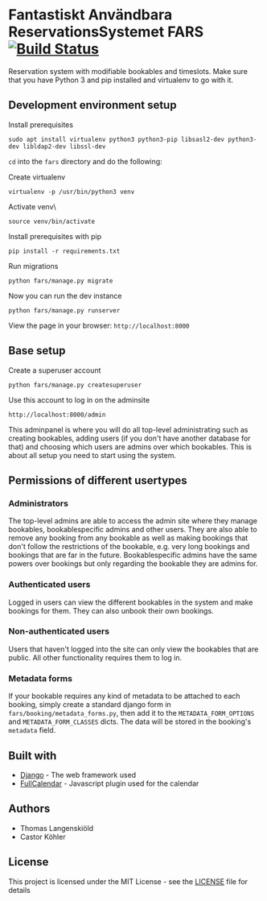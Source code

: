 # Fantastiskt Användbara ReservationsSystemet FARS [![Build Status](https://travis-ci.org/Teknologforeningen/fars.svg?branch=master)](https://travis-ci.org/Teknologforeningen/fars)

Reservation system with modifiable bookables and timeslots.
Make sure that you have Python 3 and pip installed and virtualenv to go with it.

## Development environment setup

Install prerequisites
```
sudo apt install virtualenv python3 python3-pip libsasl2-dev python3-dev libldap2-dev libssl-dev
```

`cd` into the `fars` directory and do the following:

Create virtualenv
```
virtualenv -p /usr/bin/python3 venv
```
Activate venv\
```
source venv/bin/activate
```
Install prerequisites with pip
```
pip install -r requirements.txt
```
Run migrations
```
python fars/manage.py migrate
```

Now you can run the dev instance
```
python fars/manage.py runserver
```
View the page in your browser: ```http://localhost:8000```

## Base setup

Create a superuser account
```
python fars/manage.py createsuperuser
```
Use this account to log in on the adminsite
```
http://localhost:8000/admin
```
This adminpanel is where you will do all top-level administrating such as creating bookables, adding users (if you don't have another database for that) and choosing which users are admins over which bookables. This is about all setup you need to start using the system.

## Permissions of different usertypes

### Administrators

The top-level admins are able to access the admin site where they manage bookables, bookablespecific admins and other users. They are also able to remove any booking from any bookable as well as making bookings that don't follow the restrictions of the bookable, e.g. very long bookings and bookings that are far in the future. Bookablespecific admins have the same powers over bookings but only regarding the bookable they are admins for.

### Authenticated users

Logged in users can view the different bookables in the system and make bookings for them. They can also unbook their own bookings.

### Non-authenticated users

Users that haven't logged into the site can only view the bookables that are public. All other functionality requires them to log in.

### Metadata forms

If your bookable requires any kind of metadata to be attached to each booking, simply create a standard django form in `fars/booking/metadata_forms.py`, then add it to the `METADATA_FORM_OPTIONS` and `METADATA_FORM_CLASSES` dicts. The data will be stored in the booking's `metadata` field.

## Built with

* [Django](https://www.djangoproject.com/) - The web framework used
* [FullCalendar](https://fullcalendar.io/) - Javascript plugin used for the calendar

## Authors
* Thomas Langenskiöld
* Castor Köhler

## License

This project is licensed under the MIT License - see the [LICENSE](LICENSE) file for details
